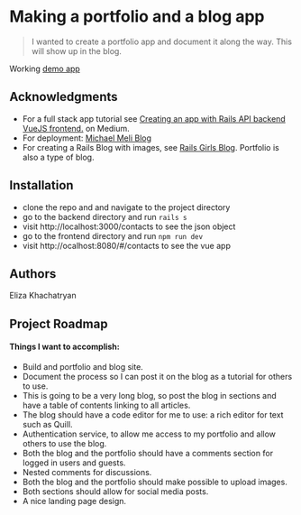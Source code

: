 # Making a portfolio and a blog app

> I wanted to create a portfolio app and document it along the way. This will show up in the blog.  

Working [demo app]()

## Acknowledgments

* For a full stack app tutorial see [Creating an app with Rails API backend VueJS frontend.](https://medium.com/@sfcooper/creating-an-app-with-rails-api-backend-vuejs-frontend-403d2df61dab) on Medium. 
* For deployment: [Michael Meli Blog](https://michaelmeli.com/deployment/2017/09/11/deploying-rails-and-vue-to-heroku.html)  
* For creating a Rails Blog with images, see [Rails Girls Blog](http://railsgirls.com/files/vienna/tutorial_1.html). Portfolio is also a type of blog.


## Installation

- clone the repo and and navigate to the project directory
- go to the backend directory and run `rails s`
- visit http://localhost:3000/contacts to see the json object
- go to the frontend directory and run `npm run dev`
- visit http://ocalhost:8080/#/contacts to see the vue app

## Authors

Eliza Khachatryan

## Project Roadmap

#### Things I want to accomplish:

* Build and portfolio and blog site.
* Document the process so I can post it on the blog as a tutorial for others to use.
* This is going to be a very long blog, so post the blog in sections and have a table of contents linking to all articles.
* The blog should have a code editor for me to use: a rich editor for text such as Quill.
* Authentication service, to allow me access to my portfolio and allow others to use the blog.
* Both the blog and the portfolio should have a comments section for logged in users and guests.
* Nested comments for discussions.
* Both the blog and the portfolio should make possible to upload images.
* Both sections should allow for social media posts.
* A nice landing page design. 
